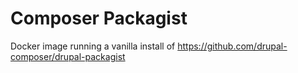 # Composer Packagist

Docker image running a vanilla install of https://github.com/drupal-composer/drupal-packagist
